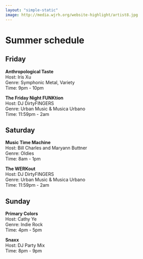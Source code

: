 ```yaml
---
layout: "simple-static"
image: http://media.wjrh.org/website-highlight/artist8.jpg
---
```


# Summer schedule

## Friday

**Anthropological Taste**  
Host: Iris Xu  
Genre: Symphonic Metal, Variety  
Time: 9pm - 10pm  

**The Friday Night FUNKtion**  
Host: DJ DirtyFINGERS  
Genre: Urban Music & Musica Urbano  
Time: 11:59pm - 2am  

## Saturday

**Music Time Machine**  
Host: Bill Charles and Maryann Buttner  
Genre: Oldies  
Time: 8am - 1pm  

**The WERKout**  
Host: DJ DirtyFINGERS  
Genre: Urban Music & Musica Urbano  
Time: 11:59pm - 2am  

## Sunday

**Primary Colors**  
Host: Cathy Ye  
Genre: Indie Rock  
Time: 4pm - 5pm  

**Snaxx**  
Host: DJ Party Mix  
Time: 8pm - 9pm  
